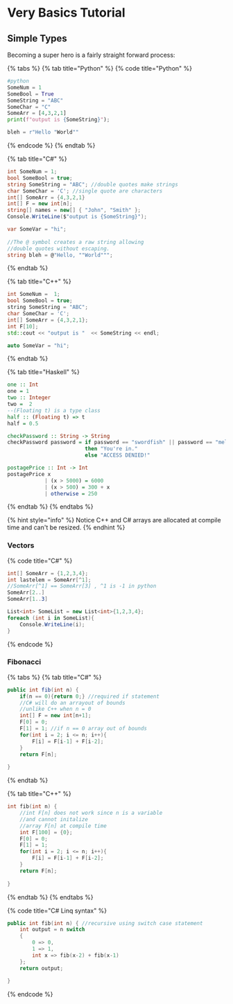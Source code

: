 # Very Basics Tutorial

## Simple Types

Becoming a super hero is a fairly straight forward process:

{% tabs %}
{% tab title="Python" %}
{% code title="Python" %}
```python
#python
SomeNum = 1  
SomeBool = True
SomeString = "ABC"
SomeChar = "C"
SomeArr = [4,3,2,1]
print(f"output is {SomeString}");

bleh = r"Hello "World""
```
{% endcode %}
{% endtab %}

{% tab title="C\#" %}
```csharp
int SomeNum = 1;
bool SomeBool = true;
string SomeString = "ABC"; //double quotes make strings
char SomeChar = 'C'; //single quote are characters
int[] SomeArr = {4,3,2,1}
int[] F = new int[n];
string[] names = new[] { "John", "Smith" };
Console.WriteLine($"output is {SomeString}");

var SomeVar = "hi";
  
//The @ symbol creates a raw string allowing
//double quotes without escaping. 
string bleh = @"Hello, ""World""";
```
{% endtab %}

{% tab title="C++" %}
```cpp
int SomeNum =  1;
bool SomeBool = true;
string SomeString = "ABC";
char SomeChar = 'C';
int[] SomeArr = {4,3,2,1};
int F[10];
std::cout << "output is "  << SomeString << endl;

auto SomeVar = "hi";
```
{% endtab %}

{% tab title="Haskell" %}
```haskell
one :: Int
one = 1
two :: Integer
two =  2
--(Floating t) is a type class
half :: (Floating t) => t  
half = 0.5

checkPassword :: String -> String
checkPassword password = if password == "swordfish" || password == "mellon"
                         then "You're in."
                         else "ACCESS DENIED!"

postagePrice :: Int -> Int
postagePrice x
            | (x > 5000) = 6000
            | (x > 500) = 300 + x
            | otherwise = 250
```
{% endtab %}
{% endtabs %}

{% hint style="info" %}
 Notice C++ and C\# arrays are allocated at compile time and can't be resized. 
{% endhint %}

### Vectors

{% code title="C\#" %}
```csharp
int[] SomeArr = {1,2,3,4}; 
int lastelem = SomeArr[^1];
//SomeArr[^1] == SomeArr[3] , ^1 is -1 in python
SomeArr[2..]
SomeArr[1..3]

List<int> SomeList = new List<int>{1,2,3,4};
foreach (int i in SomeList){
    Console.WriteLine(i);
} 

```
{% endcode %}

### Fibonacci

{% tabs %}
{% tab title="C\#" %}
```csharp
public int fib(int n) {
    if(n == 0){return 0;} //required if statement
    //C# will do an arrayout of bounds 
    //unlike C++ when n = 0
    int[] F = new int[n+1];
    F[0] = 0;
    F[1] = 1; //if n == 0 array out of bounds
    for(int i = 2; i <= n; i++){
        F[i] = F[i-1] + F[i-2];
    }
    return F[n];
            
}


```
{% endtab %}

{% tab title="C++" %}
```cpp
int fib(int n) {
    //int F[n] does not work since n is a variable 
    //and cannot initalize 
    //array F[n] at compile time
    int F[100] = {0};
    F[0] = 0;
    F[1] = 1;
    for(int i = 2; i <= n; i++){
        F[i] = F[i-1] + F[i-2];
    }
    return F[n];
        
}
```
{% endtab %}
{% endtabs %}

{% code title="C\# Linq syntax" %}
```cpp
public int fib(int n) { //recursive using switch case statement
    int output = n switch
    {
        0 => 0,
        1 => 1,
        int x => fib(x-2) + fib(x-1) 
    };
    return output;
        
}
```
{% endcode %}



